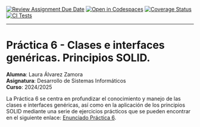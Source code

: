 [![Review Assignment Due Date](https://classroom.github.com/assets/deadline-readme-button-22041afd0340ce965d47ae6ef1cefeee28c7c493a6346c4f15d667ab976d596c.svg)](https://classroom.github.com/a/hGiCucuU)
[![Open in Codespaces](https://classroom.github.com/assets/launch-codespace-2972f46106e565e64193e422d61a12cf1da4916b45550586e14ef0a7c637dd04.svg)](https://classroom.github.com/open-in-codespaces?assignment_repo_id=18544185)
[![Coverage Status]()]()
[![CI Tests]()]()

---

# Práctica 6 - Clases e interfaces genéricas. Principios SOLID.

**Alumna**: Laura Álvarez Zamora <br>
**Asignatura**: Desarrollo de Sistemas Informáticos <br>
**Curso**: 2024/2025 <br>

La Práctica 6 se centra en profundizar el conocimiento y manejo de las clases e interfaces genéricas, así como en la aplicación de los principios SOLID mediante una serie de ejercicios prácticos que se pueden encontrar en el siguiente enlace:
[Enunciado Práctica 6](https://ull-esit-inf-dsi-2425.github.io/prct06-generics-solid/).
